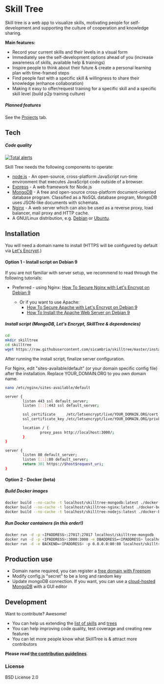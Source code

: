 # Skill Tree

Skill tree is a web app to visualize skills, motivating people for self-development and supporting the culture of cooperation and knowledge sharing.

**Main features:**
  - Record your current skills and their levels in a visual form
  - Immediately see the self-development options ahead of you (increase awareness of skills, available help & trainings)
  - Inspire people to think about their future & create a personal learning plan with time-framed steps
  - Find people fast with a specific skill & willingness to share their knowledge (enhance collaboration)
  - Making it easy to offer/request training for a specific skill and a specific skill level (build p2p training culture)

##### Planned features

See the [Projects](https://github.com/nokia/skilltree/projects) tab.

## Tech

##### Code quality

[![Total alerts](https://img.shields.io/lgtm/alerts/g/nokia/skilltree.svg?logo=lgtm&logoWidth=18)](https://lgtm.com/projects/g/nokia/skilltree/alerts/)


Skill Tree needs the following components to operate:

* [node.js] - An open-source, cross-platform JavaScript run-time environment that executes JavaScript code outside of a browser.
* [Express] - A web framework for Node.js
* [MongoDB] - A free and open-source cross-platform document-oriented database program. Classified as a NoSQL database program, MongoDB uses JSON-like documents with schemata.
* [Nginx] - A web server which can also be used as a reverse proxy, load balancer, mail proxy and HTTP cache.
* A GNU/Linux distribution, e.g. [Debian] or [Ubuntu].

## Installation

You will need a domain name to install (HTTPS will be configured by default via [Let's Encrypt].)

#### Option 1 - Install script on Debian 9

If you are not familiar with server setup, we recommend to read through the following tutorials:
* Preferred - using Nginx: [How To Secure Nginx with Let's Encrypt on Debian 9]


  * Or if you want to use Apache:
    * [How To Secure Apache with Let's Encrypt on Debian 9]
    * [How To Install the Apache Web Server on Debian 9]


##### Install script (MongoDB, Let's Encrypt, SkillTree & dependencies)
  ```sh
  cd
  mkdir skilltree
  cd skilltree
  wget https://raw.githubusercontent.com/sicambria/skilltree/master/install/skilltree_install_debian9.sh ; chmod +x skilltree_install_debian9.sh ; nano skilltree_install_debian9.sh
  ```


  After running the install script, finalize server configuration.

  For Nginx, edit "sites-available/default" (or your domain specific config file) after the installation. Replace YOUR_DOMAIN.ORG to you own domain name.

  ```sh
  nano /etc/nginx/sites-available/default
  ```


  ```sh
  server {
          listen 443 ssl default_server;
          listen [::]:443 ssl default_server;

          ssl_certificate     /etc/letsencrypt/live/YOUR_DOMAIN.ORG/cert.pem;
          ssl_certificate_key /etc/letsencrypt/live/YOUR_DOMAIN.ORG/privkey.pem;

          location / {
                  proxy_pass http://localhost:3000/;
          }
  }

  server {
          listen 80 default_server;
          listen [::]:80 default_server;
          return 301 https://$host$request_uri;
  }
  ```

#### Option 2 - Docker (beta)

##### Build Docker images

  ```sh
  docker build --no-cache -t localhost/skilltree-mongodb:latest ./docker-build/mongodb/
  docker build --no-cache -t localhost/skilltree-nginx:latest ./docker-build/nginx/
  docker build --no-cache -t localhost/skilltree-nodejs:latest ./docker-build/nodejs/
  ```

##### Run Docker containers (in this order!)

  ```sh
  docker run -d -p <IPADDRESS>:27017:27017 localhost/skilltree-mongodb
  docker run -d -p <IPADDRESS>:3000:3000 -e DBADDRESS=<IPADDRESS> localhost/skilltree-nodejs
  docker run -d -e BACKEND=<IPADDRESS> -p 0.0.0.0:80:80 localhost/skilltree-nginx
  ```

## Production use

  * Domain name required, you can register a [free domain with Freenom](https://www.freenom.com)
  * Modify config.js "secret" to be a long and random key
  * Update mongoDB connection. If you want, you can use a [cloud-hosted MongoDB](https://cloud.mongodb.com/) with a GUI editor

## Development

Want to contribute? Awesome!

  * You can help us extending the [list of skills](https://github.com/nokia/skilltree/blob/master/assets/json/skills.json) and [trees](https://github.com/nokia/skilltree/blob/master/assets/json/trees.json)
  * You can help improving code quality, test coverage and creating new features
  * You can let more people know what SkillTree is & attract more contributors  

**Please read [the contribution guidelines](docs/contribute/CONTRIBUTING.md)**.


### License

BSD License 2.0


[//]: # (These are reference links used in the body of this note and get stripped out when the markdown processor does its job. There is no need to format nicely because it shouldn't be seen. Thanks SO - https://stackoverflow.com/questions/4823468/store-comments-in-markdown-syntax)

   [node.js]: <https://nodejs.org>
   [MongoDB]: <https://www.mongodb.com/>
   [Express]: <https://expressjs.com/>
   [Nginx]: <https://www.nginx.com/>
   [Visual Studio Code]: <https://code.visualstudio.com/>
   [Atom]: <https://github.com/atom/atom>
   [Debian]: <https://www.debian.org/>
   [Ubuntu]: <https://www.ubuntu.com/>
   [Let's Encrypt]: <https://letsencrypt.org/>
   [How To Secure Nginx with Let's Encrypt on Debian 9]: <https://www.digitalocean.com/community/tutorials/how-to-secure-nginx-with-let-s-encrypt-on-debian-9>
   [How To Secure Apache with Let's Encrypt on Debian 9]: <https://www.digitalocean.com/community/tutorials/how-to-secure-apache-with-let-s-encrypt-on-debian-9>
   [How To Install the Apache Web Server on Debian 9]: <https://www.digitalocean.com/community/tutorials/how-to-install-the-apache-web-server-on-debian-9>
